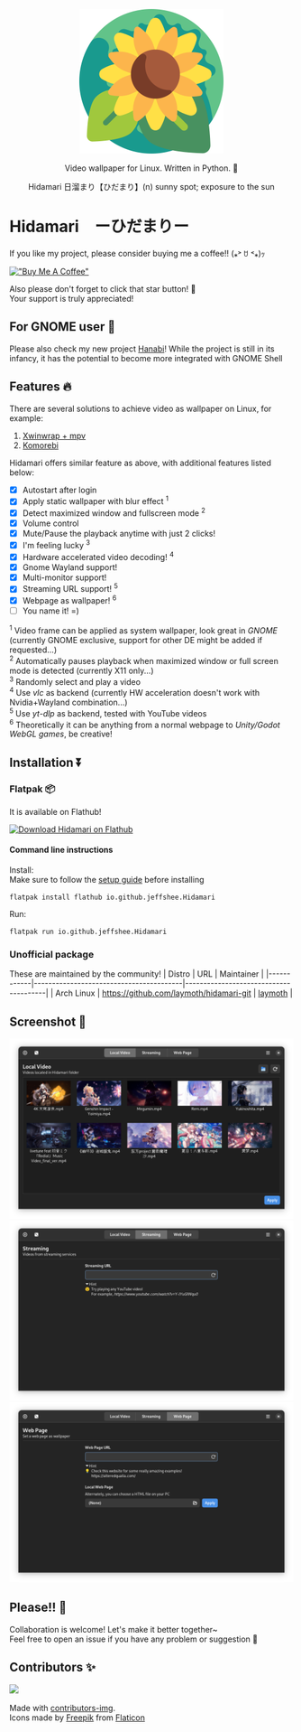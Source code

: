 <p align="center"><img src="https://raw.githubusercontent.com/jeffshee/hidamari/resource/hidamari.svg" width="256"></p>

<p align="center">Video wallpaper for Linux. Written in Python. 🐍</p>  
<p align="center">Hidamari 日溜まり【ひだまり】(n) sunny spot; exposure to the sun</p>

# Hidamari　ーひだまりー
If you like my project, please consider buying me a coffee!! (⁎˃ ꇴ ˂⁎)ｯ

[!["Buy Me A Coffee"](https://www.buymeacoffee.com/assets/img/custom_images/orange_img.png)](https://www.buymeacoffee.com/jeffshee)

Also please don't forget to click that star button! 🌟  
Your support is truly appreciated!

## For GNOME user 🐾
Please also check my new project [Hanabi](https://github.com/jeffshee/gnome-ext-hanabi)! While the project is still in its infancy, it has the potential to become more integrated with GNOME Shell

## Features 🔥

There are several solutions to achieve video as wallpaper on Linux, for example:

1. [Xwinwrap + mpv](https://www.linuxuprising.com/2019/05/livestream-wallpaper-for-your-gnome.html)
2. [Komorebi](https://github.com/cheesecakeufo/komorebi)

Hidamari offers similar feature as above, with additional features listed below:

- [x] Autostart after login
- [x] Apply static wallpaper with blur effect <sup>1</sup>
- [x] Detect maximized window and fullscreen mode <sup>2</sup>
- [x] Volume control
- [x] Mute/Pause the playback anytime with just 2 clicks!
- [x] I'm feeling lucky <sup>3</sup>
- [x] Hardware accelerated video decoding! <sup>4</sup>
- [x] Gnome Wayland support!
- [x] Multi-monitor support!
- [x] Streaming URL support! <sup>5</sup>
- [x] Webpage as wallpaper! <sup>6</sup>
- [ ] You name it! =)

<sup>1</sup> Video frame can be applied as system wallpaper, look great in <i>GNOME</i> (currently GNOME exclusive, support for other DE might be added if requested...)  
<sup>2</sup> Automatically pauses playback when maximized window or full screen mode is detected (currently X11 only...)  
<sup>3</sup> Randomly select and play a video  
<sup>4</sup> Use <i>vlc</i> as backend (currently HW acceleration doesn't work with Nvidia+Wayland combination...)     
<sup>5</sup> Use <i>yt-dlp</i> as backend, tested with YouTube videos  
<sup>6</sup> Theoretically it can be anything from a normal webpage to <i>Unity/Godot WebGL games</i>, be creative!

## Installation ⏬
### Flatpak 📦
It is available on Flathub!

<a href='https://flathub.org/apps/details/io.github.jeffshee.Hidamari'><img width='240' alt='Download Hidamari on Flathub' src='https://flathub.org/assets/badges/flathub-badge-en.png'/></a>

#### Command line instructions
Install:  
Make sure to follow the [setup guide](https://flatpak.org/setup/) before installing
```
flatpak install flathub io.github.jeffshee.Hidamari
```
Run:  
```
flatpak run io.github.jeffshee.Hidamari
```

### Unofficial package
These are maintained by the community!
| Distro     | URL                                     | Maintainer                            |
|------------|-----------------------------------------|---------------------------------------|
| Arch Linux | https://github.com/laymoth/hidamari-git | [laymoth](https://github.com/laymoth) |

## Screenshot 📸

![](https://raw.githubusercontent.com/jeffshee/hidamari/resource/screenshot-1.png)
![](https://raw.githubusercontent.com/jeffshee/hidamari/resource/screenshot-2.png)
![](https://raw.githubusercontent.com/jeffshee/hidamari/resource/screenshot-3.png)

<!-- TODO v3.0 demo -->
<!-- ## Demo 📽️

Please click on the image to view <i>(redirect to YouTube)</i>

[![](https://i3.ytimg.com/vi/GV_kL7g94nY/maxresdefault.jpg)](https://www.youtube.com/watch?v=GV_kL7g94nY) -->

## Please!! 🙏

Collaboration is welcome! Let's make it better together~  
Feel free to open an issue if you have any problem or suggestion 🤗  

## Contributors ✨

<a href="https://github.com/jeffshee/hidamari/graphs/contributors">
  <img src="https://contrib.rocks/image?repo=jeffshee/hidamari" />
</a>

Made with [contributors-img](https://contrib.rocks).  
Icons made by [Freepik](http://www.freepik.com/) from [Flaticon](https://www.flaticon.com)
